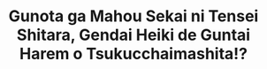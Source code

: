 --- 
title: "Gunota ga Mahou Sekai ni Tensei Shitara, Gendai Heiki de Guntai Harem o Tsukucchaimashita!?"
publishdate: "2019-9-22T16:48:46+02:00"
src: "https://365manga.net/manga/gunota-ga-mahou-sekai-ni-tensei-shitara-gendai-heiki-de-guntai-harem-o-tsukucchaimashita"
image: "https://data.365manga.net/images/thumbnails/1755-gunota-ga-mahou-sekai-ni-tensei-shitara-gendai-heiki-de-guntai-harem-o-tsukucchaimashita.jpg"
description: "Hotta Youta is killed while returning home from work on a cold evening. He wakes up being carried by a bunny-eared woman! Featuring Reincarnation, Guns and Harem, its a Gun vs Magic Story that gives Hotta Youta a new life... and an edge!"
---